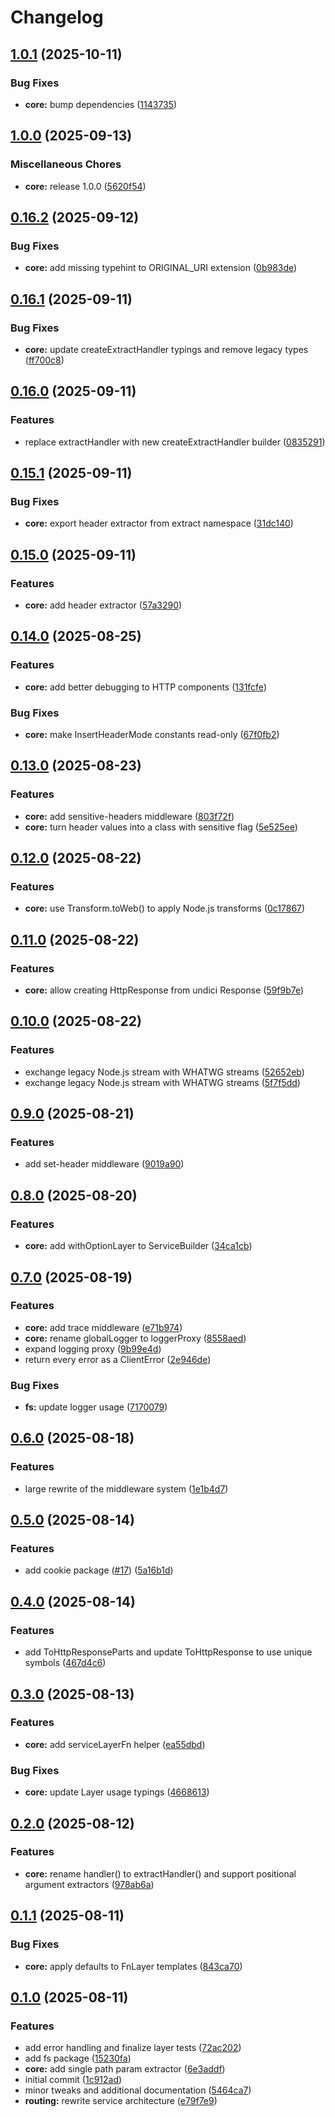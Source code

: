 # Changelog

## [1.0.1](https://github.com/DASPRiD/taxum/compare/core-v1.0.0...core-v1.0.1) (2025-10-11)


### Bug Fixes

* **core:** bump dependencies ([1143735](https://github.com/DASPRiD/taxum/commit/114373520abd8b1087e01b4b261049f34d35e2ef))

## [1.0.0](https://github.com/DASPRiD/taxum/compare/core-v0.16.2...core-v1.0.0) (2025-09-13)


### Miscellaneous Chores

* **core:** release 1.0.0 ([5620f54](https://github.com/DASPRiD/taxum/commit/5620f543b974018abc0203c6da5ff499b366575e))

## [0.16.2](https://github.com/DASPRiD/taxum/compare/core-v0.16.1...core-v0.16.2) (2025-09-12)


### Bug Fixes

* **core:** add missing typehint to ORIGINAL_URI extension ([0b983de](https://github.com/DASPRiD/taxum/commit/0b983decb33d8c3589f86936ed2aad34c951a4b9))

## [0.16.1](https://github.com/DASPRiD/taxum/compare/core-v0.16.0...core-v0.16.1) (2025-09-11)


### Bug Fixes

* **core:** update createExtractHandler typings and remove legacy types ([ff700c8](https://github.com/DASPRiD/taxum/commit/ff700c814bf646933a9ce6a9bdc27c24b39564c4))

## [0.16.0](https://github.com/DASPRiD/taxum/compare/core-v0.15.1...core-v0.16.0) (2025-09-11)


### Features

* replace extractHandler with new createExtractHandler builder ([0835291](https://github.com/DASPRiD/taxum/commit/083529119336088f26097195985ea855147338e5))

## [0.15.1](https://github.com/DASPRiD/taxum/compare/core-v0.15.0...core-v0.15.1) (2025-09-11)


### Bug Fixes

* **core:** export header extractor from extract namespace ([31dc140](https://github.com/DASPRiD/taxum/commit/31dc140840fbc4b8de6203c6ca523bd6a1dd913e))

## [0.15.0](https://github.com/DASPRiD/taxum/compare/core-v0.14.0...core-v0.15.0) (2025-09-11)


### Features

* **core:** add header extractor ([57a3290](https://github.com/DASPRiD/taxum/commit/57a3290027966f64a74f005bc89bb3ce4a15b0d7))

## [0.14.0](https://github.com/DASPRiD/taxum/compare/core-v0.13.0...core-v0.14.0) (2025-08-25)


### Features

* **core:** add better debugging to HTTP components ([131fcfe](https://github.com/DASPRiD/taxum/commit/131fcfe33d01b8e7b003b2746218514ff1148a05))


### Bug Fixes

* **core:** make InsertHeaderMode constants read-only ([67f0fb2](https://github.com/DASPRiD/taxum/commit/67f0fb25e6b4fffd216538d77d6b7db6f556f50e))

## [0.13.0](https://github.com/DASPRiD/taxum/compare/core-v0.12.0...core-v0.13.0) (2025-08-23)


### Features

* **core:** add sensitive-headers middleware ([803f72f](https://github.com/DASPRiD/taxum/commit/803f72fa2ac019a78c43403836437f1cce7a1528))
* **core:** turn header values into a class with sensitive flag ([5e525ee](https://github.com/DASPRiD/taxum/commit/5e525eeb58d75d3e6a7b9995d60a1e1ed4eba7a4))

## [0.12.0](https://github.com/DASPRiD/taxum/compare/core-v0.11.0...core-v0.12.0) (2025-08-22)


### Features

* **core:** use Transform.toWeb() to apply Node.js transforms ([0c17867](https://github.com/DASPRiD/taxum/commit/0c1786702e8fb6faac6e6007287d5c8904b2526f))

## [0.11.0](https://github.com/DASPRiD/taxum/compare/core-v0.10.0...core-v0.11.0) (2025-08-22)


### Features

* **core:** allow creating HttpResponse from undici Response ([59f9b7e](https://github.com/DASPRiD/taxum/commit/59f9b7e297f71e3836d80b52ddd42f1bfefa587f))

## [0.10.0](https://github.com/DASPRiD/taxum/compare/core-v0.9.0...core-v0.10.0) (2025-08-22)


### Features

* exchange legacy Node.js stream with WHATWG streams ([52652eb](https://github.com/DASPRiD/taxum/commit/52652ebe8daab599085c347385978cf2a55c3966))
* exchange legacy Node.js stream with WHATWG streams ([5f7f5dd](https://github.com/DASPRiD/taxum/commit/5f7f5ddb43e408a8d887da904072c43b9cbfd526))

## [0.9.0](https://github.com/DASPRiD/taxum/compare/core-v0.8.0...core-v0.9.0) (2025-08-21)


### Features

* add set-header middleware ([9019a90](https://github.com/DASPRiD/taxum/commit/9019a902457c139319a98aaf4c3eb1f4ed628c29))

## [0.8.0](https://github.com/DASPRiD/taxum/compare/core-v0.7.0...core-v0.8.0) (2025-08-20)


### Features

* **core:** add withOptionLayer to ServiceBuilder ([34ca1cb](https://github.com/DASPRiD/taxum/commit/34ca1cb421f00425cb67918664edcf769bcfb392))

## [0.7.0](https://github.com/DASPRiD/taxum/compare/core-v0.6.0...core-v0.7.0) (2025-08-19)


### Features

* **core:** add trace middleware ([e71b974](https://github.com/DASPRiD/taxum/commit/e71b974abd866c617c88885e972d9d98c785bc92))
* **core:** rename globalLogger to loggerProxy ([8558aed](https://github.com/DASPRiD/taxum/commit/8558aedb2ab24d6f8eb21ab94320174e16b4986f))
* expand logging proxy ([9b99e4d](https://github.com/DASPRiD/taxum/commit/9b99e4d5dcef0326ad29a79d326a8bce882d097a))
* return every error as a ClientError ([2e946de](https://github.com/DASPRiD/taxum/commit/2e946de61c2be6cb8bd29e50615d3ca807cb2411))


### Bug Fixes

* **fs:** update logger usage ([7170079](https://github.com/DASPRiD/taxum/commit/717007968ad1a9f2cfeb5d5201f749ee6f029e0c))

## [0.6.0](https://github.com/DASPRiD/taxum/compare/core-v0.5.0...core-v0.6.0) (2025-08-18)


### Features

* large rewrite of the middleware system ([1e1b4d7](https://github.com/DASPRiD/taxum/commit/1e1b4d73b8982ff6d0c55375662eac0fb94a1bfe))

## [0.5.0](https://github.com/DASPRiD/taxum/compare/core-v0.4.0...core-v0.5.0) (2025-08-14)


### Features

* add cookie package ([#17](https://github.com/DASPRiD/taxum/issues/17)) ([5a16b1d](https://github.com/DASPRiD/taxum/commit/5a16b1d3a21d60fd000c8f00c6b7d258606e85c6))

## [0.4.0](https://github.com/DASPRiD/taxum/compare/core-v0.3.0...core-v0.4.0) (2025-08-14)


### Features

* add ToHttpResponseParts and update ToHttpResponse to use unique symbols ([467d4c6](https://github.com/DASPRiD/taxum/commit/467d4c672c09b7fe39103ad6835ef44cb4a0638a))

## [0.3.0](https://github.com/DASPRiD/taxum/compare/core-v0.2.0...core-v0.3.0) (2025-08-13)


### Features

* **core:** add serviceLayerFn helper ([ea55dbd](https://github.com/DASPRiD/taxum/commit/ea55dbd2793331b943027ef052b2f36e7186e932))


### Bug Fixes

* **core:** update Layer usage typings ([4668613](https://github.com/DASPRiD/taxum/commit/4668613576413f1847c936d682f8ad3007433c44))

## [0.2.0](https://github.com/DASPRiD/taxum/compare/core-v0.1.1...core-v0.2.0) (2025-08-12)


### Features

* **core:** rename handler() to extractHandler() and support positional argument extractors ([978ab6a](https://github.com/DASPRiD/taxum/commit/978ab6a209b2207e045050d0f7b2c6db34307c54))

## [0.1.1](https://github.com/DASPRiD/taxum/compare/core-v0.1.0...core-v0.1.1) (2025-08-11)


### Bug Fixes

* **core:** apply defaults to FnLayer templates ([843ca70](https://github.com/DASPRiD/taxum/commit/843ca7017541843cbaae216b365ccdb485696395))

## [0.1.0](https://github.com/DASPRiD/taxum/compare/core-v0.0.1...core-v0.1.0) (2025-08-11)


### Features

* add error handling and finalize layer tests ([72ac202](https://github.com/DASPRiD/taxum/commit/72ac202f245e83341e709c5f02e1d71c87bbdf7d))
* add fs package ([15230fa](https://github.com/DASPRiD/taxum/commit/15230fadcad656e192f26f0b272e0d646493181a))
* **core:** add single path param extractor ([6e3addf](https://github.com/DASPRiD/taxum/commit/6e3addf360427eb8ec1e73f1071ac8130836f5c0))
* initial commit ([1c912ad](https://github.com/DASPRiD/taxum/commit/1c912ad75113592b6fddc18c93d92916468ceff0))
* minor tweaks and additional documentation ([5464ca7](https://github.com/DASPRiD/taxum/commit/5464ca749176da18c5f2fa6d430e68ee1ecd1371))
* **routing:** rewrite service architecture ([e79f7e9](https://github.com/DASPRiD/taxum/commit/e79f7e97caa36d091c3dfa369da80a9f918c4be4))
